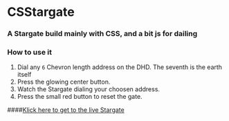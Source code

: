 # CSStargate

### A Stargate build mainly with CSS, and a bit js for dailing

### How to use it

1. Dial any `6` Chevron length address on the DHD. The seventh is the earth itself <img src="http://vignette2.wikia.nocookie.net/stargate/images/7/72/0Ega.svg/revision/latest/scale-to-width-down/48?cb=20110924121417" width="16px" height="16px" style="vertical-align:text-bottom;">
2. Press the glowing center button.
3. Watch the Stargate dialing your choosen address.
4. Press the small red button to reset the gate.

####[Klick here to get to the live Stargate](http://schoenwaldnils.github.com/csstargate)
